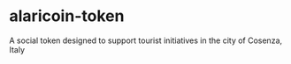 # alaricoin-token
A social token designed to support tourist initiatives in the city of Cosenza, Italy
